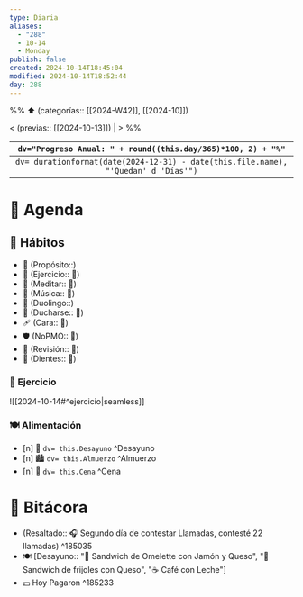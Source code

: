 ```yaml
---
type: Diaria
aliases:
  - "288"
  - 10-14
  - Monday
publish: false
created: 2024-10-14T18:45:04
modified: 2024-10-14T18:52:44
day: 288
---
```


%% ⬆️ (categorías:: [[2024-W42]], [[2024-10]])

< (previas:: [[2024-10-13]]) | > %%

|                                      `dv="Progreso Anual: " + round((this.day/365)*100, 2) + "%"`                                      |
|:--------------------------------------------------------------------------------------------------------------------------------------:|
| `dv= durationformat(date(2024-12-31) - date(this.file.name), "'Quedan' d 'Días'")` |

# 📌 Agenda

## 🔂 Hábitos

- 🏁 (Propósito::)
- 💪 (Ejercicio:: 🤍)
- 🧘 (Meditar:: 🤍)
- 🎼 (Música:: 💜)
- 🦉 (Duolingo::)
- 🚿 (Ducharse:: 🤍)
- 🩹 (Cara:: 💜)
- 🛡️ (NoPMO:: 🤍)
- 📅 (Revisión:: 🤍)
- 🦷 (Dientes:: 🤍)

### 💪 Ejercicio

![[2024-10-14#^ejercicio|seamless]]

### 🍽️ Alimentación

- [n] 🌄 `dv= this.Desayuno` ^Desayuno
- [n] 🏙️ `dv= this.Almuerzo` ^Almuerzo
- [n] 🌃 `dv= this.Cena` ^Cena

# 📒 Bitácora

- (Resaltado:: 🎧 Segundo día de contestar Llamadas, contesté 22 llamadas) ^185035
- 🍽️ [Desayuno:: "🥪 Sandwich de Omelette con Jamón y Queso", "🥪 Sandwich de frijoles con Queso", "☕ Café con Leche"]
- 💵 Hoy Pagaron ^185233
